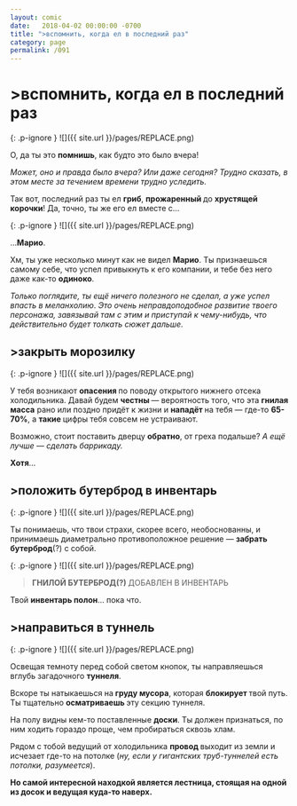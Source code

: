 ```yaml
---
layout: comic
date:   2018-04-02 00:00:00 -0700
title: ">вспомнить, когда ел в последний раз"
category: page
permalink: /091
---
```

# >вспомнить, когда ел в последний раз

{: .p-ignore }
![]({{ site.url }}/pages/REPLACE.png)

О, да ты это <strong>помнишь</strong>, как будто это было вчера!

<em>Может, оно и правда было вчера? Или даже сегодня? Трудно сказать, в этом месте за течением времени трудно уследить.</em>

Так вот, последний раз ты ел <strong>гриб</strong>, <strong>прожаренный </strong>до <strong>хрустящей корочки</strong>! Да, точно, ты же его ел вместе с…

{: .p-ignore }
![]({{ site.url }}/pages/REPLACE.png)

…<strong>Марио</strong>.

Хм, ты уже несколько минут как не видел <strong>Марио</strong>. Ты признаешься самому себе, что успел привыкнуть к его компании, и тебе без него даже как-то <strong>одиноко</strong>.

<em>Только поглядите, ты ещё ничего полезного не сделал, а уже успел впасть в меланхолию</em>. <em>Это очень неправдоподобное развитие твоего персонажа, завязывай там с этим и приступай к чему-нибудь, что действительно будет толкать сюжет дальше.</em>

## >закрыть морозилку

{: .p-ignore }
![]({{ site.url }}/pages/REPLACE.png)

У тебя возникают <strong>опасения </strong>по поводу открытого нижнего отсека холодильника. Давай будем <strong>честны </strong>— вероятность того, что эта <strong>гнилая масса</strong> рано или поздно придёт к жизни и <strong>нападёт </strong>на тебя — где-то <strong>65-70%</strong>, а <strong>такие </strong>цифры тебя совсем не устраивают.

Возможно, стоит поставить дверцу <strong>обратно</strong>, от греха подальше? <em>А ещё лучше — сделать баррикаду.</em>

<strong>Хотя</strong>…

## >положить бутерброд в инвентарь

{: .p-ignore }
![]({{ site.url }}/pages/REPLACE.png)

Ты понимаешь, что твои страхи, скорее всего, необоснованны, и принимаешь диаметрально противоположное решение — <strong>забрать бутерброд</strong>(?) с собой.

{: .p-ignore }
![]({{ site.url }}/pages/REPLACE.png)

<blockquote><strong>ГНИЛОЙ БУТЕРБРОД(?) </strong>ДОБАВЛЕН В ИНВЕНТАРЬ</blockquote>

Твой <strong>инвентарь полон</strong>… пока что.

## >направиться в туннель

{: .p-ignore }
![]({{ site.url }}/pages/REPLACE.png)

Освещая темноту перед собой светом кнопок, ты направляешься вглубь загадочного <strong>туннеля</strong>.

Вскоре ты натыкаешься на<strong> груду мусора</strong>, которая <strong>блокирует </strong>твой путь. Ты тщательно <strong>осматриваешь </strong>эту секцию туннеля.

На полу видны кем-то поставленные <strong>доски</strong>. Ты должен признаться, по ним ходить гораздо проще, чем пробираться сквозь хлам.

Рядом с тобой ведущий от холодильника <strong>провод </strong>выходит из земли и исчезает где-то на потолке (<em>ну, если у гигантских труб-туннелей есть потолки, разумеется</em>).

<strong>Но самой интересной находкой является лестница, стоящая на одной из досок и ведущая куда-то наверх.</strong>
